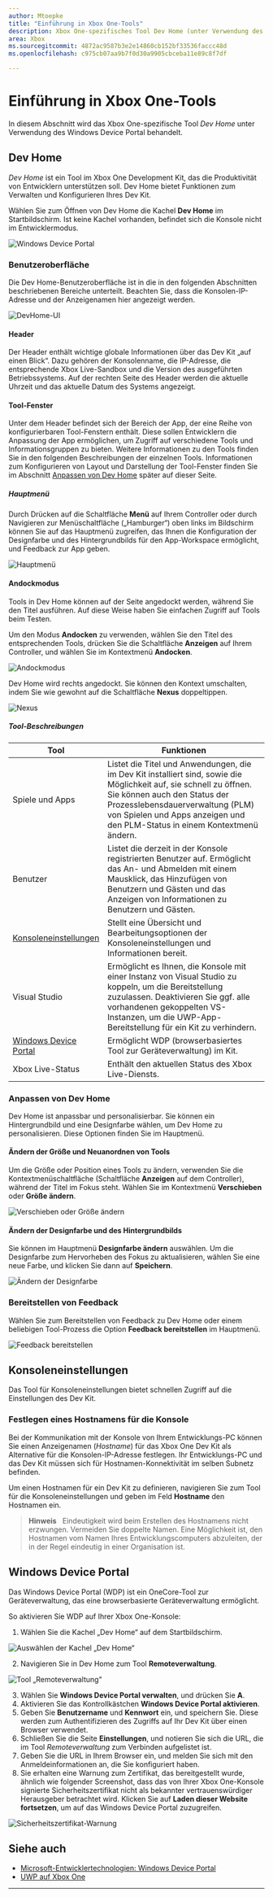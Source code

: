 ```yaml
---
author: Mtoepke
title: "Einführung in Xbox One-Tools"
description: Xbox One-spezifisches Tool Dev Home (unter Verwendung des Windows Device Portal).
area: Xbox
ms.sourcegitcommit: 4872ac9587b3e2e14860cb152bf33536faccc48d
ms.openlocfilehash: c975cb07aa9b7f0d30a9905cbceba11e89c8f7df

---
```


# Einführung in Xbox One-Tools

In diesem Abschnitt wird das Xbox One-spezifische Tool _Dev Home_ unter Verwendung des Windows Device Portal behandelt.

## Dev Home

_Dev Home_ ist ein Tool im Xbox One Development Kit, das die Produktivität von Entwicklern unterstützen soll. Dev Home bietet Funktionen zum Verwalten und Konfigurieren Ihres Dev Kit.

Wählen Sie zum Öffnen von Dev Home die Kachel **Dev Home** im Startbildschirm. Ist keine Kachel vorhanden, befindet sich die Konsole nicht im Entwicklermodus.

  ![Windows Device Portal](images/windowsdeviceportal_1.png)

### Benutzeroberfläche
Die Dev Home-Benutzeroberfläche ist in die in den folgenden Abschnitten beschriebenen Bereiche unterteilt. Beachten Sie, dass die Konsolen-IP-Adresse und der Anzeigenamen hier angezeigt werden.

  ![DevHome-UI](images/devhome_ui.png)

#### Header
Der Header enthält wichtige globale Informationen über das Dev Kit „auf einen Blick“. Dazu gehören der Konsolenname, die IP-Adresse, die entsprechende Xbox Live-Sandbox und die Version des ausgeführten Betriebssystems. Auf der rechten Seite des Header werden die aktuelle Uhrzeit und das aktuelle Datum des Systems angezeigt.

#### Tool-Fenster
Unter dem Header befindet sich der Bereich der App, der eine Reihe von konfigurierbaren Tool-Fenstern enthält. Diese sollen Entwicklern die Anpassung der App ermöglichen, um Zugriff auf verschiedene Tools und Informationsgruppen zu bieten. Weitere Informationen zu den Tools finden Sie in den folgenden Beschreibungen der einzelnen Tools. Informationen zum Konfigurieren von Layout und Darstellung der Tool-Fenster finden Sie im Abschnitt [Anpassen von Dev Home](#customizing-dev-home) später auf dieser Seite.

##### Hauptmenü
Durch Drücken auf die Schaltfläche **Menü** auf Ihrem Controller oder durch Navigieren zur Menüschaltfläche („Hamburger“) oben links im Bildschirm können Sie auf das Hauptmenü zugreifen, das Ihnen die Konfiguration der Designfarbe und des Hintergrundbilds für den App-Workspace ermöglicht, und Feedback zur App geben.

  ![Hauptmenü](images/devhome_mainmenu.png)

#### Andockmodus
Tools in Dev Home können auf der Seite angedockt werden, während Sie den Titel ausführen. Auf diese Weise haben Sie einfachen Zugriff auf Tools beim Testen.

Um den Modus **Andocken** zu verwenden, wählen Sie den Titel des entsprechenden Tools, drücken Sie die Schaltfläche **Anzeigen** auf Ihrem Controller, und wählen Sie im Kontextmenü **Andocken**.

  ![Andockmodus](images/devhome_snapmode.png)

Dev Home wird rechts angedockt. Sie können den Kontext umschalten, indem Sie wie gewohnt auf die Schaltfläche **Nexus** doppeltippen.

  ![Nexus](images/devhome_nexus.png)

##### Tool-Beschreibungen
| Tool  | Funktionen |
|-------|--------------|
| Spiele und Apps  | Listet die Titel und Anwendungen, die im Dev Kit installiert sind, sowie die Möglichkeit auf, sie schnell zu öffnen. Sie können auch den Status der Prozesslebensdauerverwaltung (PLM) von Spielen und Apps anzeigen und den PLM-Status in einem Kontextmenü ändern. |
| Benutzer | Listet die derzeit in der Konsole registrierten Benutzer auf. Ermöglicht das An- und Abmelden mit einem Mausklick, das Hinzufügen von Benutzern und Gästen und das Anzeigen von Informationen zu Benutzern und Gästen. |
| [Konsoleneinstellungen](#console-settings) | Stellt eine Übersicht und Bearbeitungsoptionen der Konsoleneinstellungen und Informationen bereit. |
| Visual Studio | Ermöglicht es Ihnen, die Konsole mit einer Instanz von Visual Studio zu koppeln, um die Bereitstellung zuzulassen. Deaktivieren Sie ggf. alle vorhandenen gekoppelten VS-Instanzen, um die UWP-App-Bereitstellung für ein Kit zu verhindern. |
| [Windows Device Portal](#windows-device-portal) | Ermöglicht WDP (browserbasiertes Tool zur Geräteverwaltung) im Kit. |
| Xbox Live-Status | Enthält den aktuellen Status des Xbox Live-Diensts. |

### Anpassen von Dev Home

Dev Home ist anpassbar und personalisierbar. Sie können ein Hintergrundbild und eine Designfarbe wählen, um Dev Home zu personalisieren. Diese Optionen finden Sie im Hauptmenü.

#### Ändern der Größe und Neuanordnen von Tools
Um die Größe oder Position eines Tools zu ändern, verwenden Sie die Kontextmenüschaltfläche (Schaltfläche **Anzeigen** auf dem Controller), während der Titel im Fokus steht. Wählen Sie im Kontextmenü **Verschieben** oder **Größe ändern**.

  ![Verschieben oder Größe ändern](images/devhome_move.png)

#### Ändern der Designfarbe und des Hintergrundbilds
Sie können im Hauptmenü **Designfarbe ändern** auswählen. Um die Designfarbe zum Hervorheben des Fokus zu aktualisieren, wählen Sie eine neue Farbe, und klicken Sie dann auf **Speichern**.

  ![Ändern der Designfarbe](images/devhome_colors.png)

### Bereitstellen von Feedback
Wählen Sie zum Bereitstellen von Feedback zu Dev Home oder einem beliebigen Tool-Prozess die Option **Feedback bereitstellen** im Hauptmenü.

  ![Feedback bereitstellen](images/devhome_feedback.png)

## Konsoleneinstellungen
Das Tool für Konsoleneinstellungen bietet schnellen Zugriff auf die Einstellungen des Dev Kit.

### Festlegen eines Hostnamens für die Konsole
Bei der Kommunikation mit der Konsole von Ihrem Entwicklungs-PC können Sie einen Anzeigenamen (_Hostname_) für das Xbox One Dev Kit als Alternative für die Konsolen-IP-Adresse festlegen. Ihr Entwicklungs-PC und das Dev Kit müssen sich für Hostnamen-Konnektivität im selben Subnetz befinden.  

Um einen Hostnamen für ein Dev Kit zu definieren, navigieren Sie zum Tool für die Konsoleneinstellungen und geben im Feld __Hostname__ den Hostnamen ein.  

  > **Hinweis**
            &nbsp;&nbsp;Eindeutigkeit wird beim Erstellen des Hostnamens nicht erzwungen. Vermeiden Sie doppelte Namen. Eine Möglichkeit ist, den Hostnamen vom Namen Ihres Entwicklungscomputers abzuleiten, der in der Regel eindeutig in einer Organisation ist.

## Windows Device Portal
Das Windows Device Portal (WDP) ist ein OneCore-Tool zur Geräteverwaltung, das eine browserbasierte Geräteverwaltung ermöglicht.

So aktivieren Sie WDP auf Ihrer Xbox One-Konsole:

1. Wählen Sie die Kachel „Dev Home“ auf dem Startbildschirm.

  ![Auswählen der Kachel „Dev Home“](images/windowsdeviceportal_1.png)

2. Navigieren Sie in Dev Home zum Tool **Remoteverwaltung**.

  ![Tool „Remoteverwaltung"](images/windowsdeviceportal_2.png)

3. Wählen Sie __Windows Device Portal verwalten__, und drücken Sie __A__.
4. Aktivieren Sie das Kontrollkästchen __Windows Device Portal aktivieren__.
5. Geben Sie __Benutzername__ und __Kennwort__ ein, und speichern Sie. Diese werden zum Authentifizieren des Zugriffs auf Ihr Dev Kit über einen Browser verwendet.
6. Schließen Sie die Seite __Einstellungen__, und notieren Sie sich die URL, die im Tool _Remoteverwaltung_ zum Verbinden aufgelistet ist.
7. Geben Sie die URL in Ihrem Browser ein, und melden Sie sich mit den Anmeldeinformationen an, die Sie konfiguriert haben.
8. Sie erhalten eine Warnung zum Zertifikat, das bereitgestellt wurde, ähnlich wie folgender Screenshot, dass das von Ihrer Xbox One-Konsole signierte Sicherheitszertifikat nicht als bekannter vertrauenswürdiger Herausgeber betrachtet wird. Klicken Sie auf **Laden dieser Website fortsetzen**, um auf das Windows Device Portal zuzugreifen.

  ![Sicherheitszertifikat-Warnung](images/security_cert_warning.jpg)

## Siehe auch
- [Microsoft-Entwicklertechnologien: Windows Device Portal](https://ms-iot.github.io/content/en-US/win10/tools/DevicePortal.htm)
- [UWP auf Xbox One](index.md)



----



<!--HONumber=Jun16_HO3-->


